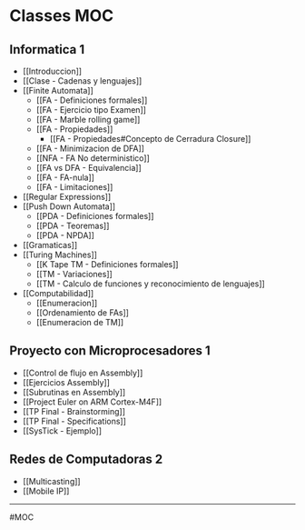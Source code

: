 # Classes MOC
## Informatica 1
- [[Introduccion]]
- [[Clase - Cadenas y lenguajes]]
- [[Finite Automata]]
	- [[FA - Definiciones formales]]
	- [[FA - Ejercicio tipo Examen]]
	- [[FA - Marble rolling game]]
	- [[FA - Propiedades]]
		- [[FA - Propiedades#Concepto de Cerradura Closure]]
	- [[FA - Minimizacion de DFA]]
	- [[NFA - FA No deterministico]]
	- [[FA vs DFA - Equivalencia]]
	- [[FA - FA-nula]]
	- [[FA - Limitaciones]]
- [[Regular Expressions]]
- [[Push Down Automata]]
	- [[PDA - Definiciones formales]]
	- [[PDA - Teoremas]]
	- [[PDA - NPDA]]
- [[Gramaticas]]
- [[Turing Machines]]
	- [[K Tape TM - Definiciones formales]]
	- [[TM - Variaciones]]
	- [[TM - Calculo de funciones y reconocimiento de lenguajes]]
- [[Computabilidad]]
	- [[Enumeracion]]
	- [[Ordenamiento de FAs]]
	- [[Enumeracion de TM]]

## Proyecto con Microprocesadores 1
- [[Control de flujo en Assembly]]
- [[Ejercicios Assembly]]
- [[Subrutinas en Assembly]]
- [[Project Euler on ARM Cortex-M4F]]
- [[TP Final - Brainstorming]]
- [[TP Final - Specifications]]
- [[SysTick - Ejemplo]]

## Redes de Computadoras 2
- [[Multicasting]]
- [[Mobile IP]]

---
#MOC 